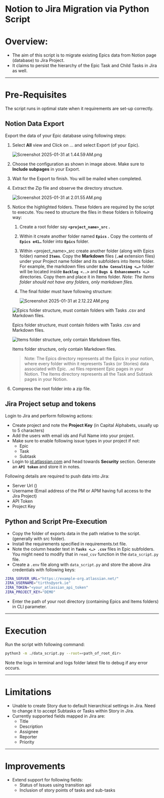 # Notion to Jira Migration via Python Script

# Overview:

- The aim of this script is to migrate existing Epics data from Notion page (database) to Jira Project.
- It claims to persist the hierarchy of the Epic Task and Child Tasks in Jira as well.

---

# Pre-Requisites

The script runs in optimal state when it requirements are set-up correctly.

## Notion Data Export

Export the data of your Epic database using following steps:

1. Select **All** view and Click on … and select Export (of your Epic).
    
    ![Screenshot 2025-01-31 at 1.44.59 AM.png](utils/Screenshot_2025-01-31_at_1.44.59_AM.png)
    
2. Choose the configuration as shown in image above. Make sure to **Include subpages** in your Export.
3. Wait for the Export to finish. You will be mailed when completed.
4. Extract the Zip file and observe the directory structure.
    
    ![Screenshot 2025-01-31 at 2.01.55 AM.png](utils/Screenshot_2025-01-31_at_2.01.55_AM.png)
    
5. Notice the highlighted folders. These folders are required by the script to execute. You need to structure the files in these folders in following way:
    1. Create a root folder say **`<project_name>_src` .** 
    2. Within it create another folder named **`Epics` .** Copy the contents of **`Epics e41…`** folder into **`Epics`** folder.
    3. Within <project_name>_src create another folder (along with Epics folder) named **`Items`**. Copy the **Markdown** files (**`.md`** extension files) under your Project name folder and its subfolders into Items folder.
    For example, the markdown files under **`Echo Consulting <…>`** folder will be located inside **`Backlog <..>`** and **`Bugs & Enhancements <…>`** directories. Copy them and place it in Items folder.
    *Note: The Items folder should not have any folders, only markdown files.*
    4. The final folder must have following structure:
        
        ![Screenshot 2025-01-31 at 2.12.22 AM.png](utils/Screenshot_2025-01-31_at_2.12.22_AM.png)
        
    
    ![Epics folder structure, must contain folders with Tasks .csv and Markdown files.](utils/Screenshot_2025-01-31_at_2.13.37_AM.png)
    
    Epics folder structure, must contain folders with Tasks .csv and Markdown files.
    
    ![Items folder structure, only contain Markdown files.](utils/Screenshot_2025-01-31_at_2.16.18_AM.png)
    
    Items folder structure, only contain Markdown files.
    
    > Note: 
    The Epics directory represents all the Epics in your notion, where every folder within it represents Tasks (or Stories) data associated with Epic. `.md` files represent Epic pages in your Notion.
    The Items directory represents all the Task and Subtask pages in your Notion.
    > 
6. Compress the root folder into a zip file.

## Jira Project setup and tokens

Login to Jira and perform following actions:

- Create project and note the **Project Key** (in Capital Alphabets, usually up to 5 characters)
- Add the users with email ids and Full Name into your project.
- Make sure to enable following issue types in your project if not:
    - Epic
    - Task
    - Subtask
- Login to [id.atlassian.com](http://id.atlassian.com) and head towards **Security** section. Generate an **`API token`** and store it in notes.

Following details are required to push data into Jira:

- Server Url ()
- Username (Email address of the PM or APM having full access to the Jira Project)
- API Token
- Project Key

## Python and Script Pre-Execution

- Copy the folder of exports data in the path relative to the script. (generally with src folder).
- Install the requirements specified in requirements.txt file.
- Note the column header text in **`Tasks <…> .csv`** files in Epic subfolders. You might need to modify that in `read_csv` function in the `data_script.py` file.
- Create a `.env` file along with `data_script.py` and store the above Jira credentials with following keys:

```bash
JIRA_SERVER_URL="https://example-org.atlassian.net/"
JIRA_USERNAME="tirths@york.ie"
JIRA_TOKEN="<your_atlassian_api_token"
JIRA_PROJECT_KEY="DEMO"
```

- Enter the path of your root directory (containing Epics and Items folders) in CLI parameter.

---

# Execution

Run the script with following command:

```bash
python3 -m ./data_script.py --root=<path_of_root_dir>
```

Note the logs in terminal and logs folder latest file to debug if any error occurs.

---

# Limitations

- Unable to create Story due to default hierarchical settings in Jira. Need to change it to accept Subtasks or Tasks within Story in Jira.
- Currently supported fields mapped in Jira are:
    - Title
    - Description
    - Assignee
    - Reporter
    - Priority

---

# Improvements

- Extend support for following fields:
    - Status of Issues using transition api
    - Inclusion of story points of tasks and sub-tasks